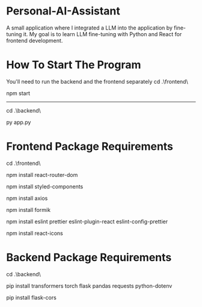 # Personal-AI-Assistant
A small application where I integrated a LLM into the application by fine-tuning it. My goal is to learn LLM fine-tuning with Python and React for frontend development.

# How To Start The Program

You'll need to run the backend and the frontend separately
cd .\frontend\

npm start

---------------------
cd .\backend\

py app.py

# Frontend Package Requirements
cd .\frontend\ 

npm install react-router-dom

npm install styled-components

npm install axios

npm install formik

npm install eslint prettier eslint-plugin-react eslint-config-prettier

npm install react-icons

# Backend Package Requirements

cd .\backend\

pip install transformers torch flask pandas requests python-dotenv

pip install flask-cors
